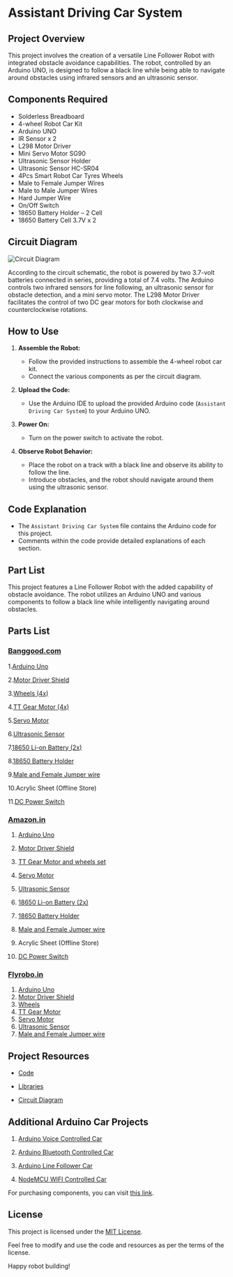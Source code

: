 # Assistant Driving Car System

## Project Overview

This project involves the creation of a versatile Line Follower Robot with integrated obstacle avoidance capabilities. The robot, controlled by an Arduino UNO, is designed to follow a black line while being able to navigate around obstacles using infrared sensors and an ultrasonic sensor.

## Components Required

- Solderless Breadboard
- 4-wheel Robot Car Kit
- Arduino UNO
- IR Sensor x 2
- L298 Motor Driver
- Mini Servo Motor SG90
- Ultrasonic Sensor Holder
- Ultrasonic Sensor HC-SR04
- 4Pcs Smart Robot Car Tyres Wheels
- Male to Female Jumper Wires
- Male to Male Jumper Wires
- Hard Jumper Wire
- On/Off Switch
- 18650 Battery Holder – 2 Cell
- 18650 Battery Cell 3.7V x 2

## Circuit Diagram

![Circuit Diagram](https://marobotic.com/wp-content/uploads/2023/10/Your-paragraph-text-33-1320x743.png)

According to the circuit schematic, the robot is powered by two 3.7-volt batteries connected in series, providing a total of 7.4 volts. The Arduino controls two infrared sensors for line following, an ultrasonic sensor for obstacle detection, and a mini servo motor. The L298 Motor Driver facilitates the control of two DC gear motors for both clockwise and counterclockwise rotations.

## How to Use

1. **Assemble the Robot:**

   - Follow the provided instructions to assemble the 4-wheel robot car kit.
   - Connect the various components as per the circuit diagram.

2. **Upload the Code:**

   - Use the Arduino IDE to upload the provided Arduino code (`Assistant Driving Car System`) to your Arduino UNO.

3. **Power On:**

   - Turn on the power switch to activate the robot.

4. **Observe Robot Behavior:**
   - Place the robot on a track with a black line and observe its ability to follow the line.
   - Introduce obstacles, and the robot should navigate around them using the ultrasonic sensor.

## Code Explanation

- The `Assistant Driving Car System` file contains the Arduino code for this project.
- Comments within the code provide detailed explanations of each section.

## Part List

This project features a Line Follower Robot with the added capability of obstacle avoidance. The robot utilizes an Arduino UNO and various components to follow a black line while intelligently navigating around obstacles.

## Parts List

### [Banggood.com](https://www.banggood.com/)

1.[Arduino Uno](https://bit.ly/2Fz8M4q)

2.[Motor Driver Shield](https://bit.ly/2VWaYsn)

3.[Wheels (4x)](https://bit.ly/2suQJEY)

4.[TT Gear Motor (4x)](https://bit.ly/2Rtg2G9)

5.[Servo Motor](https://bit.ly/2Soq7E4)

6.[Ultrasonic Sensor](https://bit.ly/2RzebL7)

7.[18650 Li-on Battery (2x)](https://bit.ly/2CZabQ7)

8.[18650 Battery Holder](https://bit.ly/2sulLwu)

9.[Male and Female Jumper wire](https://bit.ly/2su6mfM)

10.Acrylic Sheet (Offline Store)

11.[DC Power Switch](https://bit.ly/2FtyEzs)

### [Amazon.in](https://www.amazon.in/)

1.  [Arduino Uno](https://amzn.to/35flEXS)
2.  [ Motor Driver Shield ](https://amzn.to/30Z9ijj)
3.  [TT Gear Motor and wheels set](https://amzn.to/31WSD0Z)
4.  [ Servo Motor](https://amzn.to/2IAigNH)
5.  [Ultrasonic Sensor](https://amzn.to/33fwrQa)
6.  [18650 Li-on Battery (2x)](https://bit.ly/2CZabQ7)
7.  [18650 Battery Holder](https://amzn.to/33iY4b3)

8.  [Male and Female Jumper wire](https://amzn.to/2MmRjOE)

9.  Acrylic Sheet (Offline Store)

10. [DC Power Switch](https://bit.ly/2FtyEzs)

### [Flyrobo.in](https://www.flyrobo.in/)

1.  [ Arduino Uno](https://bit.ly/2m8HZnL)
2.  [Motor Driver Shield](https://bit.ly/2mvO7XL)
3.  [ Wheels](https://bit.ly/2kxPeFF)
4.  [TT Gear Motor](https://bit.ly/2m4fMid)
5.  [Servo Motor](https://bit.ly/2MIdoaB)
6.  [ Ultrasonic Sensor ](https://bit.ly/2McGLm1)
7.  [Male and Female Jumper wire ](https://bit.ly/2mu0aVo)

## Project Resources

- [Code](https://bit.ly/2m6JJhq)

- [Libraries](https://bit.ly/2MbQ9Xi)

- [Circuit Diagram ](https://bit.ly/2MF2Zw7)

## Additional Arduino Car Projects

1.  [ Arduino Voice Controlled Car](https://bit.ly/2WUdsuR)

2.  [Arduino Bluetooth Controlled Car](https://bit.ly/2WpYPuX)

3.  [Arduino Line Follower Car](https://bit.ly/2ZimqPV)

4.  [NodeMCU WIFI Controlled Car](https://bit.ly/2XA941d)

For purchasing components, you can visit [this link](add-your-link-here).

## License

This project is licensed under the [MIT License](LICENSE).

Feel free to modify and use the code and resources as per the terms of the license.

Happy robot building!
